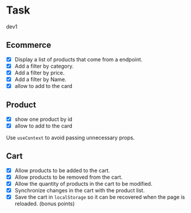 # Task

dev1

## Ecommerce

- [x] Display a list of products that come from a endpoint.
- [x] Add a filter by category.
- [x] Add a filter by price.
- [x] Add a filter by Name.
- [x] allow to add to the card

## Product

- [x] show one product by id
- [x] allow to add to the card

Use `useContext` to avoid passing unnecessary props.

## Cart

- [x] Allow products to be added to the cart.
- [x] Allow products to be removed from the cart.
- [x] Allow the quantity of products in the cart to be modified.
- [x] Synchronize changes in the cart with the product list.
- [x] Save the cart in `localStorage` so it can be recovered when the page is reloaded. (bonus points)
